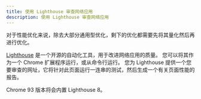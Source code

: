 ```yaml
---
title: 使用 Lighthouse 审查网络应用
description: 使用 Lighthouse 审查网络应用
---
```


对于性能优化来说，除去大部分通用型优化，剩下的优化都需要先将其量化然后再进行优化。

[Lighthouse](https://github.com/GoogleChrome/lighthouse) 是一个开源的自动化工具，用于改进网络应用的质量。 您可以将其作为一个 Chrome 扩展程序运行，或从命令行运行。 您为 Lighthouse 提供一个您要审查的网址，它将针对此页面运行一连串的测试，然后生成一个有关页面性能的报告。

Chrome 93 版本将会内置 Lighthouse 8。

